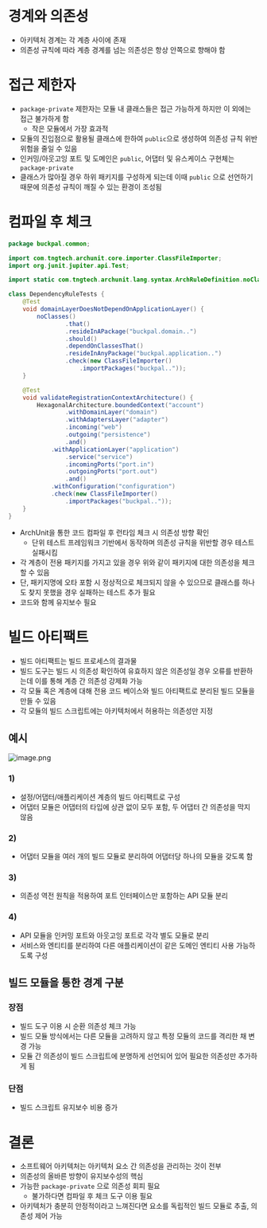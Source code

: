 # 경계와 의존성
- 아키텍처 경계는 각 계층 사이에 존재
- 의존성 규칙에 따라 계층 경계를 넘는 의존성은 항상 안쪽으로 향해야 함

# 접근 제한자

- `package-private` 제한자는 모듈 내 클래스들은 접근 가능하게 하지만 이 외에는 접근 불가하게 함
    - 작은 모듈에서 가장 효과적
- 모듈의 진입점으로 활용될 클래스에 한하여 `public`으로 생성하여 의존성 규칙 위반 위험을 줄일 수 있음
- 인커밍/아웃고잉 포트 및 도메인은 `public`, 어댑터 및 유스케이스 구현체는 `package-private`
- 클래스가 많아질 경우 하위 패키지를 구성하게 되는데 이때 `public` 으로 선언하기 때문에 의존성 규칙이 깨질 수 있는 환경이 조성됨

# 컴파일 후 체크

```java
package buckpal.common;

import com.tngtech.archunit.core.importer.ClassFileImporter;
import org.junit.jupiter.api.Test;

import static com.tngtech.archunit.lang.syntax.ArchRuleDefinition.noClasses;

class DependencyRuleTests {
    @Test
    void domainLayerDoesNotDependOnApplicationLayer() {
        noClasses()
                .that()
                .resideInAPackage("buckpal.domain..")
                .should()
                .dependOnClassesThat()
                .resideInAnyPackage("buckpal.application..")
                .check(new ClassFileImporter()
                    .importPackages("buckpal.."));
    }

    @Test
    void validateRegistrationContextArchitecture() {
        HexagonalArchitecture.boundedContext("account")
                .withDomainLayer("domain")
                .withAdaptersLayer("adapter")
                .incoming("web")
                .outgoing("persistence")
                .and()
            .withApplicationLayer("application")
                .service("service")
                .incomingPorts("port.in")
                .outgoingPorts("port.out")
                .and()
            .withConfiguration("configuration")
            .check(new ClassFileImporter()
                .importPackages("buckpal.."));
    }
}
```

- ArchUnit을 통한 코드 컴파일 후 런타임 체크 시 의존성 방향 확인
    - 단위 테스트 프레임워크 기반에서 동작하며 의존성 규칙을 위반할 경우 테스트 실패시킴
- 각 계층이 전용 패키지를 가지고 있을 경우 위와 같이 패키지에 대한 의존성을 체크할 수 있음
- 단, 패키지명에 오타 포함 시 정상적으로 체크되지 않을 수 있으므로 클래스를 하나도 찾지 못했을 경우 실패하는 테스트 추가 필요
- 코드와 함께 유지보수 필요

# 빌드 아티팩트

- 빌드 아티팩트는 빌드 프로세스의 결과물
- 빌드 도구는 빌드 시 의존성 확인하여 유효하지 않은 의존성일 경우 오류를 반환하는데 이를 통해 계층 간 의존성 강제화 가능
- 각 모듈 혹은 계층에 대해 전용 코드 베이스와 빌드 아티팩트로 분리된 빌드 모듈을 만들 수 있음
- 각 모듈의 빌드 스크립트에는 아키텍처에서 허용하는 의존성만 지정

## 예시

![image.png](https://prod-files-secure.s3.us-west-2.amazonaws.com/31151178-2abf-4285-b27d-d78331d3f581/99d8197a-5938-427c-8d11-45a1b8363fca/image.png)

### 1)

- 설정/어댑터/애플리케이션 계층의 빌드 아티팩트로 구성
- 어댑터 모듈은 어댑터의 타입에 상관 없이 모두 포함, 두 어댑터 간 의존성을 막지 않음

### 2)

- 어댑터 모듈을 여러 개의 빌드 모듈로 분리하여 어댑터당 하나의 모듈을 갖도록 함

### 3)

- 의존성 역전 원칙을 적용하여 포트 인터페이스만 포함하는 API 모듈 분리

### 4)

- API 모듈을 인커밍 포트와 아웃고잉 포트로 각각 별도 모듈로 분리
- 서비스와 엔티티를 분리하여 다른 애플리케이션이 같은 도메인 엔티티 사용 가능하도록 구성

## 빌드 모듈을 통한 경계 구분

### 장점

- 빌드 도구 이용 시 순환 의존성 체크 가능
- 빌드 모듈 방식에서는 다른 모듈을 고려하지 않고 특정 모듈의 코드를 격리한 채 변경 가능
- 모듈 간 의존성이 빌드 스크립트에 분명하게 선언되어 있어 필요한 의존성만 추가하게 됨

### 단점

- 빌드 스크립트 유지보수 비용 증가

# 결론

- 소프트웨어 아키텍처는 아키텍처 요소 간 의존성을 관리하는 것이 전부
- 의존성의 올바른 방향이 유지보수성의 핵심
- 가능한 `package-private` 으로 의존성 회피 필요
    - 불가하다면 컴파일 후 체크 도구 이용 필요
- 아키텍처가 충분히 안정적이라고 느껴진다면 요소를 독립적인 빌드 모듈로 추출, 의존성 제어 가능
